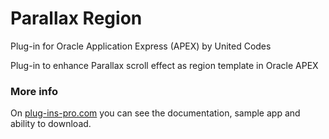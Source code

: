 # Parallax Region
Plug-in for Oracle Application Express (APEX) by United Codes

Plug-in to enhance Parallax scroll effect as region template in Oracle APEX

### More info
On [plug-ins-pro.com](https://www.plug-ins-pro.com) you can see the documentation, sample app and ability to download.
